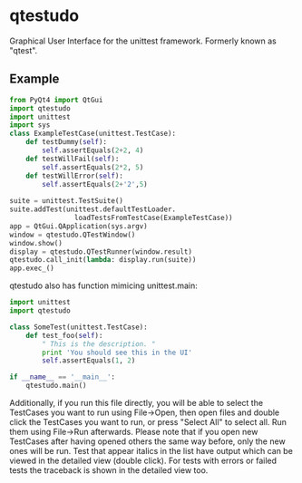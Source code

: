 # qtestudo
Graphical User Interface for the unittest framework. Formerly known as "qtest".
## Example
```python
from PyQt4 import QtGui
import qtestudo
import unittest
import sys
class ExampleTestCase(unittest.TestCase):
    def testDummy(self):
        self.assertEquals(2+2, 4)
    def testWillFail(self):
        self.assertEquals(2*2, 5)
    def testWillError(self):
        self.assertEquals(2+'2',5)
    
suite = unittest.TestSuite()
suite.addTest(unittest.defaultTestLoader.
                loadTestsFromTestCase(ExampleTestCase))
app = QtGui.QApplication(sys.argv)
window = qtestudo.QTestWindow()
window.show()
display = qtestudo.QTestRunner(window.result)
qtestudo.call_init(lambda: display.run(suite))
app.exec_()
```

qtestudo also has function mimicing unittest.main:
```python
import unittest
import qtestudo

class SomeTest(unittest.TestCase):
    def test_foo(self):
        " This is the description. "
        print 'You should see this in the UI'
        self.assertEquals(1, 2)

if __name__ == '__main__':
    qtestudo.main()
```

Additionally, if you run this file directly, you will be able to select
the TestCases you want to run using File->Open, then open files and
double click the TestCases you want to run, or press "Select All" to
select all. Run them using File->Run afterwards.
Please note that if you open new TestCases after having opened others the
same way before, only the new ones will be run.
Test that appear italics in the list have output which can be viewed in the
detailed view (double click). For tests with errors or failed tests the
traceback is shown in the detailed view too.
